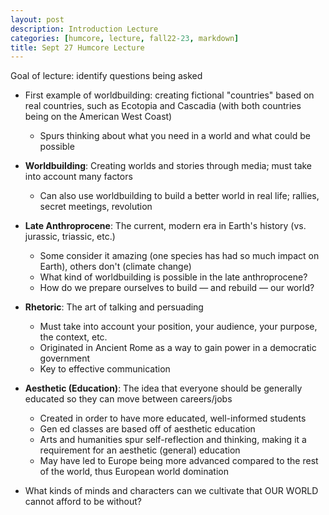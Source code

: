 ```yaml
---
layout: post
description: Introduction Lecture
categories: [humcore, lecture, fall22-23, markdown]
title: Sept 27 Humcore Lecture
---
```


Goal of lecture: identify questions being asked

- First example of worldbuilding: creating fictional "countries" based on real countries, such as Ecotopia and Cascadia (with both countries being on the American West Coast)
    - Spurs thinking about what you need in a world and what could be possible

- **Worldbuilding**: Creating worlds and stories through media; must take into account many factors
    - Can also use worldbuilding to build a better world in real life; rallies, secret meetings, revolution

- **Late Anthroprocene**: The current, modern era in Earth's history (vs. jurassic, triassic, etc.)
    - Some consider it amazing (one species has had so much impact on Earth), others don't (climate change)
    - What kind of worldbuilding is possible in the late anthroprocene?
    - How do we prepare ourselves to build — and rebuild — our world?

- **Rhetoric**: The art of talking and persuading
    - Must take into account your position, your audience, your purpose, the context, etc.
    - Originated in Ancient Rome as a way to gain power in a democratic government
    - Key to effective communication

- **Aesthetic (Education)**: The idea that everyone should be generally educated so they can move between careers/jobs
    - Created in order to have more educated, well-informed students
    - Gen ed classes are based off of aesthetic education
    - Arts and humanities spur self-reflection and thinking, making it a requirement for an aesthetic (general) education
    - May have led to Europe being more advanced compared to the rest of the world, thus European world domination

- What kinds of minds and characters can we cultivate that OUR WORLD cannot afford to be without?